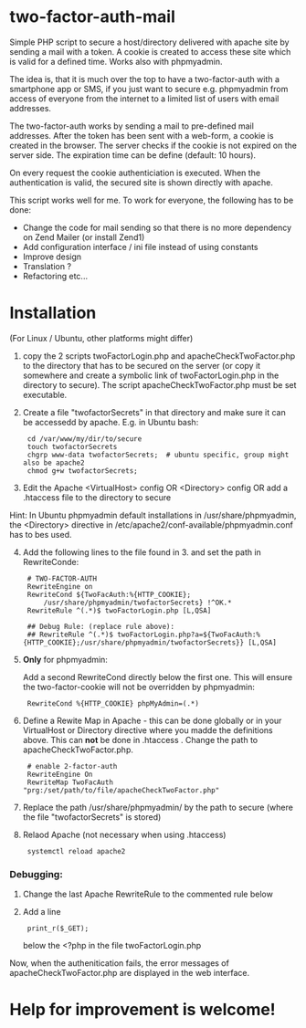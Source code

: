 # two-factor-auth-mail
Simple PHP script to secure a host/directory delivered with apache site by sending a mail with a token. A cookie is created to access these site which is valid for a defined time. Works also with phpmyadmin.

The idea is, that it is much over the top to have a two-factor-auth with a smartphone app or SMS, if you just want to secure e.g. phpmyadmin from access of everyone from the internet to a limited list of users with email addresses. 

The two-factor-auth works by sending a mail to pre-defined mail addresses. After the token has been sent with a web-form, a cookie is created in the browser. The server checks if the cookie is not expired on the server side. The expiration time can be define (default: 10 hours).

On every request the cookie authenticiation is executed. When the authentication is valid, the secured site is shown directly with apache. 

This script works well for me.
To work for everyone, the following has to be done:
* Change the code for mail sending so that there is no more dependency on Zend Mailer (or install Zend1)
* Add configuration interface / ini file instead of using constants
* Improve design
* Translation ?
* Refactoring etc...

# Installation
(For Linux / Ubuntu, other platforms might differ)

1. copy the 2 scripts twoFactorLogin.php and apacheCheckTwoFactor.php to the directory that has to be secured on the server (or copy it somewhere and create a symbolic link of twoFactorLogin.php in the directory to secure). The script apacheCheckTwoFactor.php must be set executable.

2. Create a file "twofactorSecrets" in that directory and make sure it can be accessedd by apache.
E.g. in Ubuntu bash: 


        cd /var/www/my/dir/to/secure
        touch twofactorSecrets
        chgrp www-data twofactorSecrets;  # ubuntu specific, group might also be apache2
        chmod g+w twofactorSecrets;

3. Edit the Apache \<VirtualHost> config OR \<Directory> config OR add a .htaccess file to the directory to secure

 Hint: In Ubuntu phpmyadmin default installations in /usr/share/phpmyadmin, the \<Directory> directive in  /etc/apache2/conf-available/phpmyadmin.conf has to bes used.

4. Add the following lines to the file found in 3. and set the path in RewriteConde:

        # TWO-FACTOR-AUTH
        RewriteEngine on
        RewriteCond ${TwoFacAuth:%{HTTP_COOKIE};
            /usr/share/phpmyadmin/twofactorSecrets} !^OK.*
        RewriteRule ^(.*)$ twoFactorLogin.php [L,QSA]
        
        ## Debug Rule: (replace rule above):
        ## RewriteRule ^(.*)$ twoFactorLogin.php?a=${TwoFacAuth:%{HTTP_COOKIE};/usr/share/phpmyadmin/twofactorSecrets}} [L,QSA]
        
5. <b>Only</b> for phpmyadmin:

    Add a second RewriteCond directly below the first one. This will ensure the two-factor-cookie will not be overridden by phpmyadmin:
     
        RewriteCond %{HTTP_COOKIE} phpMyAdmin=(.*)
        
6. Define a Rewite Map in Apache - this can be done globally or in your VirtualHost or Directory directive where you madde the definitions above. This can **not** be done in .htaccess . Change the path to apacheCheckTwoFactor.php.
        
        # enable 2-factor-auth
        RewriteEngine On
        RewriteMap TwoFacAuth "prg:/set/path/to/file/apacheCheckTwoFactor.php"

7. Replace the path /usr/share/phpmyadmin/ by the path to secure (where the file "twofactorSecrets" is stored)

8. Relaod Apache (not necessary when using .htaccess)
        
        systemctl reload apache2


### Debugging:

1. Change the last Apache RewriteRule to the commented rule below
2. Add a line 

        print_r($_GET);
    below the <?php in the file twoFactorLogin.php
    
Now, when the authenitication fails, the error messages of apacheCheckTwoFactor.php are displayed in the web interface.

# Help for improvement is welcome!
